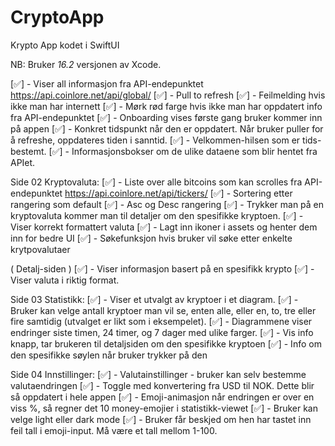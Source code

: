 # CryptoApp
Krypto App kodet i SwiftUI 


NB: Bruker *16.2* versjonen av Xcode.


<a id="side01hjem"></a>
[✅] - Viser all informasjon fra API-endepunktet https://api.coinlore.net/api/global/
[✅] - Pull to refresh
[✅] - Feilmelding hvis ikke man har internett
[✅] - Mørk rød farge hvis ikke man har oppdatert info fra API-endepunktet 
[✅] - Onboarding vises første gang bruker kommer inn på appen
[✅] - Konkret tidspunkt når den er oppdatert. Når bruker puller for å refreshe, oppdateres tiden i sanntid.
[✅] - Velkommen-hilsen som er tids-bestemt.
[✅] - Informasjonsbokser om de ulike dataene som blir hentet fra APIet.


Side 02 Kryptovaluta:
[✅] - Liste over alle bitcoins som kan scrolles fra API-endepunktet https://api.coinlore.net/api/tickers/
[✅] - Sortering etter rangering som default
[✅] - Asc og Desc rangering 
[✅] - Trykker man på en kryptovaluta kommer man til detaljer om den spesifikke kryptoen.
[✅] - Viser korrekt formattert valuta
[✅] - Lagt inn ikoner i assets og henter dem inn for bedre UI
[✅] - Søkefunksjon hvis bruker vil søke etter enkelte krytpovalutaer 

( Detalj-siden )
[✅] - Viser informasjon basert på en spesifikk krypto
[✅] - Viser valuta i riktig format.


Side 03 Statistikk:
[✅] - Viser et utvalgt av kryptoer i et diagram. 
[✅] - Bruker kan velge antall kryptoer man vil se, enten alle, eller en, to, tre eller fire samtidig (utvalget er likt som i eksempelet).
[✅] - Diagrammene viser endringer siste timen, 24 timer, og 7 dager med ulike farger.
[✅] - Vis info knapp, tar brukeren til detaljsiden om den spesifikke kryptoen
[✅] - Info om den spesifikke søylen når bruker trykker på den


Side 04 Innstillinger:
[✅] - Valutainstillinger - bruker kan selv bestemme valutaendringen
[✅] - Toggle med konvertering fra USD til NOK. Dette blir så oppdatert i hele appen
[✅] - Emoji-animasjon når endringen er over en viss %, så regner det 10 money-emojier i statistikk-viewet
[✅] - Bruker kan velge light eller dark mode
[✅] - Bruker får beskjed om hen har tastet inn feil tall i emoji-input. Må være et tall mellom 1-100.


